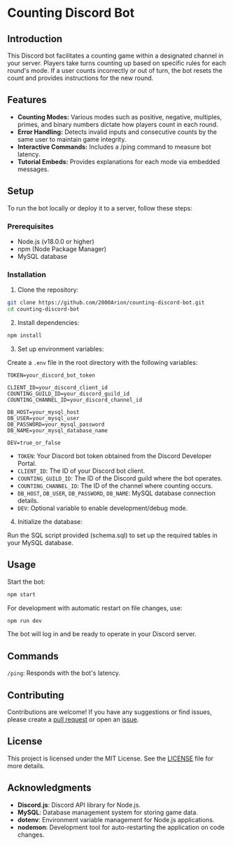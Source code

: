 # Counting Discord Bot

## Introduction

This Discord bot facilitates a counting game within a designated channel in your server. Players take turns counting up based on specific rules for each round's mode. If a user counts incorrectly or out of turn, the bot resets the count and provides instructions for the new round.

## Features

- **Counting Modes:** Various modes such as positive, negative, multiples, primes, and binary numbers dictate how players count in each round.
- **Error Handling:** Detects invalid inputs and consecutive counts by the same user to maintain game integrity.
- **Interactive Commands:** Includes a /ping command to measure bot latency.
- **Tutorial Embeds:** Provides explanations for each mode via embedded messages.

## Setup

To run the bot locally or deploy it to a server, follow these steps:

### Prerequisites

- Node.js (v18.0.0 or higher)
- npm (Node Package Manager)
- MySQL database

### Installation

1. Clone the repository:

```bash
git clone https://github.com/2000Arion/counting-discord-bot.git
cd counting-discord-bot
```

2. Install dependencies:

```bash
npm install
```

3. Set up environment variables:

Create a `.env` file in the root directory with the following variables:

```env
TOKEN=your_discord_bot_token

CLIENT_ID=your_discord_client_id
COUNTING_GUILD_ID=your_discord_guild_id
COUNTING_CHANNEL_ID=your_discord_channel_id

DB_HOST=your_mysql_host
DB_USER=your_mysql_user
DB_PASSWORD=your_mysql_password
DB_NAME=your_mysql_database_name

DEV=true_or_false
```

- `TOKEN`: Your Discord bot token obtained from the Discord Developer Portal.
- `CLIENT_ID`: The ID of your Discord bot client.
- `COUNTING_GUILD_ID`: The ID of the Discord guild where the bot operates.
- `COUNTING_CHANNEL_ID`: The ID of the channel where counting occurs.
- `DB_HOST`, `DB_USER`, `DB_PASSWORD`, `DB_NAME`: MySQL database connection details.
- `DEV`: Optional variable to enable development/debug mode.

4. Initialize the database:

Run the SQL script provided (schema.sql) to set up the required tables in your MySQL database.

## Usage

Start the bot:

```bash
npm start
```

For development with automatic restart on file changes, use:

```bash
npm run dev
```

The bot will log in and be ready to operate in your Discord server.

## Commands
`/ping`: Responds with the bot's latency.

## Contributing

Contributions are welcome! If you have any suggestions or find issues, please create a [pull request](https://github.com/2000Arion/counting-discord-bot/pulls) or open an [issue](https://github.com/2000Arion/counting-discord-bot/issues/new/choose).

## License

This project is licensed under the MIT License. See the [LICENSE](https://github.com/2000Arion/counting-discord-bot/blob/dev/LICENSE) file for more details.

## Acknowledgments

- **Discord.js**: Discord API library for Node.js.
- **MySQL**: Database management system for storing game data.
- **dotenv**: Environment variable management for Node.js applications.
- **nodemon**: Development tool for auto-restarting the application on code changes.
